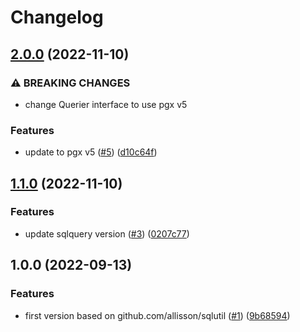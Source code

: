 # Changelog

## [2.0.0](https://github.com/allisson/pgxutil/compare/v1.1.0...v2.0.0) (2022-11-10)


### ⚠ BREAKING CHANGES

* change Querier interface to use pgx v5

### Features

* update to pgx v5 ([#5](https://github.com/allisson/pgxutil/issues/5)) ([d10c64f](https://github.com/allisson/pgxutil/commit/d10c64fcf95e14bdb1378253724a58e84a8e324a))

## [1.1.0](https://github.com/allisson/pgxutil/compare/v1.0.0...v1.1.0) (2022-11-10)


### Features

* update sqlquery version ([#3](https://github.com/allisson/pgxutil/issues/3)) ([0207c77](https://github.com/allisson/pgxutil/commit/0207c77c492bf71f284941f87fbac7f07fece6d1))

## 1.0.0 (2022-09-13)


### Features

* first version based on github.com/allisson/sqlutil ([#1](https://github.com/allisson/pgxutil/issues/1)) ([9b68594](https://github.com/allisson/pgxutil/commit/9b68594e5d4cf0661ce50482cb98fff1fb342359))
